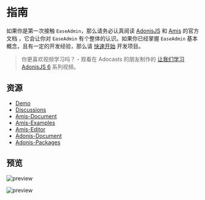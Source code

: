 # 指南

如果你是第一次接触 `EaseAdmin`，那么请务必认真阅读 [AdonisJS](https://docs.adonisjs.com/guides/preface/introduction) 和 [Amis](https://baidu.github.io/amis/zh-CN/docs/index) 的官方文档 ，它会让你对 `EaseAdmin` 有个整体的认识。如果你已经掌握 `EaseAdmin` 基本概念，且有一定的开发经验，那么请 [快速开始](./start/quickstart.md) 开发项目。

> 你更喜欢视频学习吗？ - 观看在 Adocasts 的朋友制作的 [让我们学习 AdonisJS 6](https://adocasts.com/series/lets-learn-adonisjs-6) 系列视频。


## 资源

* [Demo](https://demo.kmola.com/)
* [Discussions](https://github.com/easeadmin/core/discussions)
* [Amis-Document](https://baidu.github.io/amis/zh-CN/docs/index)
* [Amis-Examples](https://baidu.github.io/amis/examples/index)
* [Amis-Editor](https://aisuda.github.io/amis-editor-demo/)
* [Adonis-Document](https://docs.adonisjs.com/guides/preface/introduction)
* [Adonis-Packages](https://packages.adonisjs.com/)


## 预览

![preview](/cover.png)

![preview](/preview.jpg)